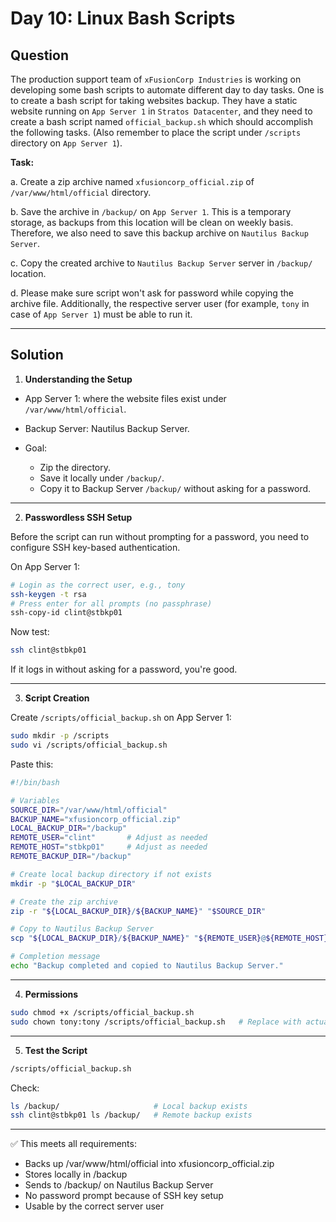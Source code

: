 # Day 10: Linux Bash Scripts

## Question

The production support team of `xFusionCorp Industries` is working on developing some bash scripts to automate different day to day tasks. One is to create a bash script for taking websites backup. They have a static website running on `App Server 1` in `Stratos Datacenter`, and they need to create a bash script named `official_backup.sh` which should accomplish the following tasks. (Also remember to place the script under `/scripts` directory on `App Server 1`).

**Task:**  

a. Create a zip archive named `xfusioncorp_official.zip` of `/var/www/html/official` directory.


b. Save the archive in `/backup/` on `App Server 1`. This is a temporary storage, as backups from this location will be clean on weekly basis. Therefore, we also need to save this backup archive on `Nautilus Backup Server`.


c. Copy the created archive to `Nautilus Backup Server` server in `/backup/` location.


d. Please make sure script won't ask for password while copying the archive file. Additionally, the respective server user (for example, `tony` in case of `App Server 1`) must be able to run it.

---

## Solution

1. **Understanding the Setup**

- App Server 1: where the website files exist under `/var/www/html/official`.
- Backup Server: Nautilus Backup Server.
- Goal:

  - Zip the directory.
  - Save it locally under `/backup/`.
  - Copy it to Backup Server `/backup/` without asking for a password.

---

2. **Passwordless SSH Setup**

Before the script can run without prompting for a password, you need to configure SSH key-based authentication.

On App Server 1:

```bash
# Login as the correct user, e.g., tony
ssh-keygen -t rsa
# Press enter for all prompts (no passphrase)
ssh-copy-id clint@stbkp01
```

Now test:

```bash
ssh clint@stbkp01
```

If it logs in without asking for a password, you're good.

---

3. **Script Creation**

Create `/scripts/official_backup.sh` on App Server 1:

```bash
sudo mkdir -p /scripts
sudo vi /scripts/official_backup.sh
```

Paste this:

```bash
#!/bin/bash

# Variables
SOURCE_DIR="/var/www/html/official"
BACKUP_NAME="xfusioncorp_official.zip"
LOCAL_BACKUP_DIR="/backup"
REMOTE_USER="clint"       # Adjust as needed
REMOTE_HOST="stbkp01"     # Adjust as needed
REMOTE_BACKUP_DIR="/backup"

# Create local backup directory if not exists
mkdir -p "$LOCAL_BACKUP_DIR"

# Create the zip archive
zip -r "${LOCAL_BACKUP_DIR}/${BACKUP_NAME}" "$SOURCE_DIR"

# Copy to Nautilus Backup Server
scp "${LOCAL_BACKUP_DIR}/${BACKUP_NAME}" "${REMOTE_USER}@${REMOTE_HOST}:${REMOTE_BACKUP_DIR}/"

# Completion message
echo "Backup completed and copied to Nautilus Backup Server."
```

---

4. **Permissions**

```bash
sudo chmod +x /scripts/official_backup.sh
sudo chown tony:tony /scripts/official_backup.sh   # Replace with actual user
```

---

5. **Test the Script**

```bash
/scripts/official_backup.sh
```

Check:

```bash
ls /backup/                     # Local backup exists
ssh clint@stbkp01 ls /backup/   # Remote backup exists
```

---

✅ This meets all requirements:

- Backs up /var/www/html/official into xfusioncorp_official.zip
- Stores locally in /backup
- Sends to /backup/ on Nautilus Backup Server
- No password prompt because of SSH key setup
- Usable by the correct server user